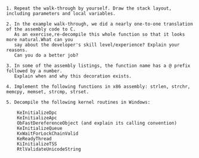 #
    1. Repeat the walk-through by yourself. Draw the stack layout, including parameters and local variables.

    2. In the example walk-through, we did a nearly one-to-one translation of the assembly code to C.
       As an exercise,re-decompile this whole function so that it looks more natural.What can you 
       say about the developer's skill level/experience? Explain your reasons.
       Can you do a better job?

    3. In some of the assembly listings, the function name has a @ prefix followed by a number.
       Explain when and why this decoration exists.

    4. Implement the following functions in x86 assembly: strlen, strchr, memcpy, memset, strcmp, strset.

    5. Decompile the following kernel routines in Windows:
        
        KeInitializeDpc
        KeInitializeApc
        ObFastDereferenceObject (and explain its calling convention)
        KeInitializeQueue
        KxWaitForLockChainValid
        KeReadyThread
        KiInitializeTSS
        RtlValidateUnicodeString
